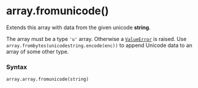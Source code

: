 # array.fromunicode()

Extends this array with data from the given unicode **string**.

The array must be a type `'u'` array. Otherwise a [`ValueError`](/exceptions/ValueError.md) is raised. Use `array.frombytes(unicodestring.encode(enc))` to append Unicode data to an array of some other type.

### Syntax

```python
array.array.fromunicode(string)
```